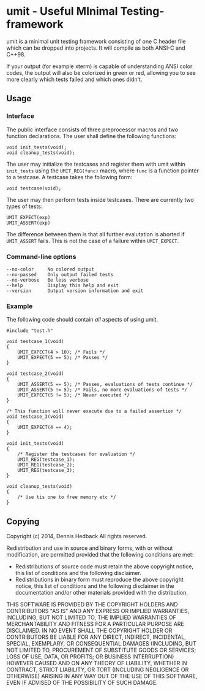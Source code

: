 umit - Useful MInimal Testing-framework
=======================================

umit is a minimal unit testing framework consisting of one C header file which
can be dropped into projects. It will compile as both ANSI-C and C++98. 

If your output (for example xterm) is capable of understanding ANSI color
codes, the output will also be colorized in green or red, allowing you to see
more clearly which tests failed and which ones didn't.

Usage
-----

### Interface

The public interface consists of three preprocessor macros and two function
declarations. The user shall define the following functions:

    void init_tests(void);
    void cleanup_tests(void);

The user may initialize the testcases and register them with umit within
`init_tests` using the `UMIT_REG(func)` macro, where `func` is a function
pointer to a testcase. A testcase takes the following form:

    void testcase(void);

The user may then perform tests inside testcases. There are currently two
types of tests:

    UMIT_EXPECT(exp)
    UMIT_ASSERT(exp)

The difference between them is that all further evalutation is aborted if
`UMIT_ASSERT` fails. This is not the case of a failure within `UMIT_EXPECT`.

### Command-line options
    
    --no-color     No colored output
    --no-passed    Only output failed tests
    --no-verbose   Be less verbose
    --help         Display this help and exit
    --version      Output version information and exit

### Example

The following code should contain _all_ aspects of using umit.

    #include "test.h"
    
    void testcase_1(void)
    {
        UMIT_EXPECT(4 > 10); /* Fails */
        UMIT_EXPECT(5 == 5); /* Passes */
    }
    
    void testcase_2(void)
    {
        UMIT_ASSERT(5 == 5); /* Passes, evaluations of tests continue */
        UMIT_ASSERT(5 != 5); /* Fails, no more evaluations of tests */
        UMIT_EXPECT(5 != 5); /* Never executed */
    }
    
    /* This function will never execute due to a failed assertion */
    void testcase_3(void)
    {
        UMIT_EXPECT(4 == 4);
    }
    
    void init_tests(void)
    {
        /* Register the testcases for evaluation */
        UMIT_REG(testcase_1);
        UMIT_REG(testcase_2);
        UMIT_REG(testcase_3);
    }

    void cleanup_tests(void)
    {
        /* Use tis one to free memory etc */
    }

Copying
-------

Copyright (c) 2014, Dennis Hedback 
All rights reserved.
 
Redistribution and use in source and binary forms, with or without
modification, are permitted provided that the following conditions are met:

* Redistributions of source code must retain the above copyright notice,
  this list of conditions and the following disclaimer.
* Redistributions in binary form must reproduce the above copyright
  notice, this list of conditions and the following disclaimer in the
  documentation and/or other materials provided with the distribution.

THIS SOFTWARE IS PROVIDED BY THE COPYRIGHT HOLDERS AND CONTRIBUTORS "AS IS"
AND ANY EXPRESS OR IMPLIED WARRANTIES, INCLUDING, BUT NOT LIMITED TO, THE
IMPLIED WARRANTIES OF MERCHANTABILITY AND FITNESS FOR A PARTICULAR PURPOSE
ARE DISCLAIMED. IN NO EVENT SHALL THE COPYRIGHT HOLDER OR CONTRIBUTORS BE
LIABLE FOR ANY DIRECT, INDIRECT, INCIDENTAL, SPECIAL, EXEMPLARY, OR
CONSEQUENTIAL DAMAGES (INCLUDING, BUT NOT LIMITED TO, PROCUREMENT OF
SUBSTITUTE GOODS OR SERVICES; LOSS OF USE, DATA, OR PROFITS; OR BUSINESS
INTERRUPTION) HOWEVER CAUSED AND ON ANY THEORY OF LIABILITY, WHETHER IN
CONTRACT, STRICT LIABILITY, OR TORT (INCLUDING NEGLIGENCE OR OTHERWISE)
ARISING IN ANY WAY OUT OF THE USE OF THIS SOFTWARE, EVEN IF ADVISED OF THE
POSSIBILITY OF SUCH DAMAGE.
